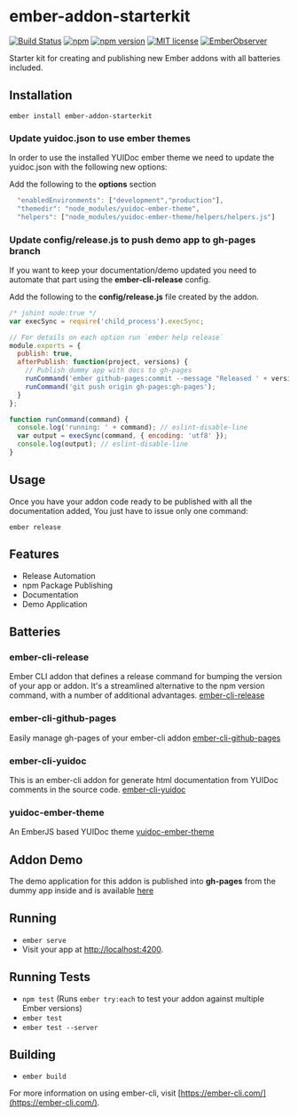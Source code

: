 # ember-addon-starterkit

[![Build Status](https://travis-ci.org/rajasegar/ember-addon-starterkit.svg?branch=master)](https://travis-ci.org/rajasegar/ember-addon-starterkit) 
[![npm](https://img.shields.io/npm/dm/ember-addon-starterkit.svg)](https://www.npmjs.com/package/ember-addon-starterkit)
[![npm version](http://img.shields.io/npm/v/ember-addon-starterkit.svg?style=flat)](https://npmjs.org/package/ember-addon-starterkit "View this project on npm")
[![MIT license](http://img.shields.io/badge/license-MIT-brightgreen.svg)](http://opensource.org/licenses/MIT)
[![EmberObserver](http://emberobserver.com/badges/ember-addon-starterkit.svg?branch=master)](http://emberobserver.com/addons/ember-addon-starterkit)

Starter kit for creating and publishing new Ember addons with all batteries included.

## Installation
```shell
ember install ember-addon-starterkit
```

### Update yuidoc.json to use ember themes
In order to use the installed YUIDoc ember theme we need to update the yuidoc.json with the
following new options:

Add the following to the **options** section

```js
  "enabledEnvironments": ["development","production"],
  "themedir": "node_modules/yuidoc-ember-theme",
  "helpers": ["node_modules/yuidoc-ember-theme/helpers/helpers.js"]
```

### Update config/release.js to push demo app to gh-pages branch
If you want to keep your documentation/demo updated you need to automate
that part using the **ember-cli-release** config.

Add the following to the **config/release.js** file created by the addon.

```js
/* jshint node:true */
var execSync = require('child_process').execSync;

// For details on each option run `ember help release`
module.exports = {
  publish: true,
  afterPublish: function(project, versions) {
    // Publish dummy app with docs to gh-pages
    runCommand('ember github-pages:commit --message "Released ' + versions.next + '"');
    runCommand('git push origin gh-pages:gh-pages');
  }
};

function runCommand(command) {
  console.log('running: ' + command); // eslint-disable-line
  var output = execSync(command, { encoding: 'utf8' });
  console.log(output); // eslint-disable-line
}
```

## Usage
Once you have your addon code ready to be published with all the documentation added, You just have to issue 
only one command:

```shell
ember release
```

## Features
* Release Automation
* npm Package Publishing
* Documentation
* Demo Application

## Batteries
### ember-cli-release
Ember CLI addon that defines a release command for bumping the version of your app or addon. It's a streamlined alternative to the npm version command, with a number of additional advantages.
[ember-cli-release](https://github.com/lytics/ember-cli-release)

### ember-cli-github-pages
Easily manage gh-pages of your ember-cli addon
[ember-cli-github-pages](https://github.com/poetic/ember-cli-github-pages)

### ember-cli-yuidoc
This is an ember-cli addon for generate html documentation from YUIDoc comments in the source code.
[ember-cli-yuidoc](https://github.com/cibernox/ember-cli-yuidoc)

### yuidoc-ember-theme
An EmberJS based YUIDoc theme
[yuidoc-ember-theme](https://github.com/offirgolan/yuidoc-ember-theme)

## Addon Demo
The demo application for this addon is published into **gh-pages** from the dummy app inside and is available 
[here](https://rajasegar.github.io/ember-addon-starterkit/)

## Running

* `ember serve`
* Visit your app at [http://localhost:4200](http://localhost:4200).

## Running Tests

* `npm test` (Runs `ember try:each` to test your addon against multiple Ember versions)
* `ember test`
* `ember test --server`

## Building

* `ember build`

For more information on using ember-cli, visit [https://ember-cli.com/](https://ember-cli.com/).
